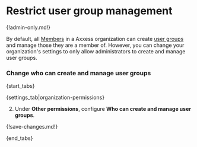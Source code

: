 # Restrict user group management

{!admin-only.md!}

By default, all [Members](/help/roles-and-permissions) in a Axxess
organization can create [user groups](/help/user-groups) and manage
those they are a member of.  However, you can change your
organization's settings to only allow administrators to create and
manage user groups.

### Change who can create and manage user groups

{start_tabs}

{settings_tab|organization-permissions}

2. Under **Other permissions**, configure **Who can create and manage user groups**.

{!save-changes.md!}

{end_tabs}
